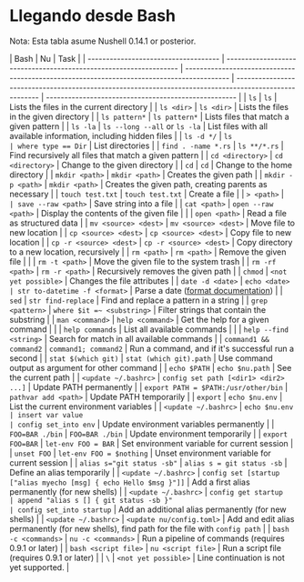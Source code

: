 # Llegando desde Bash

Nota: Esta tabla asume Nushell 0.14.1 or posterior.

| Bash                                 | Nu                                                                | Task                                                                                       |
| ------------------------------------ | ----------------------------------------------------------------- | ------------------------------------------------------------------------------------------ | ------------------------------------------------------------------------------------------------------ | ---------------------------------------------------- |
| `ls`                                 | `ls`                                                              | Lists the files in the current directory                                                   |
| `ls <dir>`                           | `ls <dir>`                                                        | Lists the files in the given directory                                                     |
| `ls pattern*`                        | `ls pattern*`                                                     | Lists files that match a given pattern                                                     |
| `ls -la`                             | `ls --long --all` or `ls -la`                                     | List files with all available information, including hidden files                          |
| `ls -d */`                           | `ls                                                               | where type == Dir`                                                                         | List directories                                                                                       |
| `find . -name *.rs`                  | `ls **/*.rs`                                                      | Find recursively all files that match a given pattern                                      |
| `cd <directory>`                     | `cd <directory>`                                                  | Change to the given directory                                                              |
| `cd`                                 | `cd`                                                              | Change to the home directory                                                               |
| `mkdir <path>`                       | `mkdir <path>`                                                    | Creates the given path                                                                     |
| `mkdir -p <path>`                    | `mkdir <path>`                                                    | Creates the given path, creating parents as necessary                                      |
| `touch test.txt`                     | `touch test.txt`                                                  | Create a file                                                                              |
| `> <path>`                           | `                                                                 | save --raw <path>`                                                                         | Save string into a file                                                                                |
| `cat <path>`                         | `open --raw <path>`                                               | Display the contents of the given file                                                     |
|                                      | `open <path>`                                                     | Read a file as structured data                                                             |
| `mv <source> <dest>`                 | `mv <source> <dest>`                                              | Move file to new location                                                                  |
| `cp <source> <dest>`                 | `cp <source> <dest>`                                              | Copy file to new location                                                                  |
| `cp -r <source> <dest>`              | `cp -r <source> <dest>`                                           | Copy directory to a new location, recursively                                              |
| `rm <path>`                          | `rm <path>`                                                       | Remove the given file                                                                      |
|                                      | `rm -t <path>`                                                    | Move the given file to the system trash                                                    |
| `rm -rf <path>`                      | `rm -r <path>`                                                    | Recursively removes the given path                                                         |
| `chmod`                              | `<not yet possible>`                                              | Changes the file attributes                                                                |
| `date -d <date>`                     | `echo <date>                                                      | str to-datetime -f <format>`                                                               | Parse a date ([format documentation](https://docs.rs/chrono/0.4.15/chrono/format/strftime/index.html)) |
| `sed`                                | `str find-replace`                                                | Find and replace a pattern in a string                                                     |
| `grep <pattern>`                     | `where $it =~ <substring>`                                        | Filter strings that contain the substring                                                  |
| `man <command>`                      | `help <command>`                                                  | Get the help for a given command                                                           |
|                                      | `help commands`                                                   | List all available commands                                                                |
|                                      | `help --find <string>`                                            | Search for match in all available commands                                                 |
| `command1 && command2`               | `command1; command2`                                              | Run a command, and if it's successful run a second                                         |
| `stat $(which git)`                  | `stat (which git).path`                                           | Use command output as argument for other command                                           |
| `echo $PATH`                         | `echo $nu.path`                                                   | See the current path                                                                       |
| `<update ~/.bashrc>`                 | `config set path [<dir1> <dir2> ...]`                             | Update PATH permanently                                                                    |
| `export PATH = $PATH:/usr/other/bin` | `pathvar add <path>`                                              | Update PATH temporarily                                                                    |
| `export`                             | `echo $nu.env`                                                    | List the current environment variables                                                     |
| `<update ~/.bashrc>`                 | `echo $nu.env                                                     | insert var value                                                                           | config set_into env`                                                                                   | Update environment variables permanently             |
| `FOO=BAR ./bin`                      | `FOO=BAR ./bin`                                                   | Update environment temporarily                                                             |
| `export FOO=BAR`                     | `let-env FOO = BAR`                                               | Set environment variable for current session                                               |
| `unset FOO`                          | `let-env FOO = $nothing`                                          | Unset environment variable for current session                                             |
| `alias s="git status -sb"`           | `alias s = git status -sb`                                        | Define an alias temporarily                                                                |
| `<update ~/.bashrc>`                 | `config set [startup ["alias myecho [msg] { echo Hello $msg }"]]` | Add a first alias permanently (for new shells)                                             |
| `<update ~/.bashrc>`                 | `config get startup                                               | append "alias s [] { git status -sb }"                                                     | config set_into startup`                                                                               | Add an additional alias permanently (for new shells) |
| `<update ~/.bashrc>`                 | `<update nu/config.toml>`                                         | Add and edit alias permanently (for new shells), find path for the file with `config path` |
| `bash -c <commands>`                 | `nu -c <commands>`                                                | Run a pipeline of commands (requires 0.9.1 or later)                                       |
| `bash <script file>`                 | `nu <script file>`                                                | Run a script file (requires 0.9.1 or later)                                                |
| `\`                                  | `<not yet possible>`                                              | Line continuation is not yet supported.                                                    |
